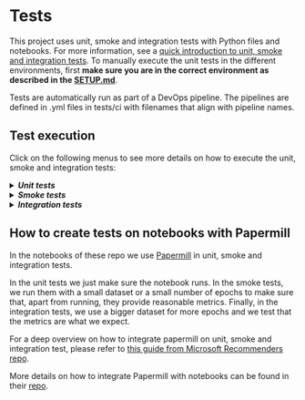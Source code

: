 # Tests

This project uses unit, smoke and integration tests with Python files and notebooks. For more information, see a [quick introduction to unit, smoke and integration tests](https://miguelgfierro.com/blog/2018/a-beginners-guide-to-python-testing/). To manually execute the unit tests in the different environments, first **make sure you are in the correct environment as described in the [SETUP.md](/SETUP.md)**. 

Tests are automatically run as part of a DevOps pipeline. The pipelines are defined in .yml files in tests/ci with filenames that align with pipeline names.

## Test execution

Click on the following menus to see more details on how to execute the unit, smoke and integration tests:

<details>
<summary><strong><em>Unit tests</em></strong></summary>

Unit tests ensure that each class or function behaves as it should. Every time a developer makes a pull request to staging or master branch, a battery of unit tests is executed. 

For executing the Python unit tests for the utilities:

    pytest tests/unit -m "not notebooks and not gpu"

For executing the Python unit tests for the notebooks:

    pytest tests/unit -m "notebooks and not gpu"

For executing the Python GPU unit tests for the utilities:

    pytest tests/unit -m "not notebooks and gpu"

For executing the Python GPU unit tests for the notebooks:

    pytest tests/unit -m "notebooks and gpu"

</details>


<details>
<summary><strong><em>Smoke tests</em></strong></summary>

Smoke tests make sure that the system works and are executed just before the integration tests every night.

For executing the Python smoke tests:

    pytest tests/smoke -m "smoke and not gpu"

For executing the Python GPU smoke tests:

    pytest tests/smoke -m "smoke and gpu"

</details>

<details>
<summary><strong><em>Integration tests</em></strong></summary>

Integration tests make sure that the program results are acceptable

For executing the Python integration tests:

    pytest tests/integration -m "integration and not gpu"

For executing the Python GPU integration tests:

    pytest tests/integration -m "integration and gpu"

</details>


## How to create tests on notebooks with Papermill

In the notebooks of these repo we use [Papermill](https://github.com/nteract/papermill) in unit, smoke and integration tests. 

In the unit tests we just make sure the notebook runs. In the smoke tests, we run them with a small dataset or a small number of epochs to make sure that, apart from running, they provide reasonable metrics. Finally, in the integration tests, we use a bigger dataset for more epochs and we test that the metrics are what we expect. 

For a deep overview on how to integrate papermill on unit, smoke and integration test, please refer to [this guide from Microsoft Recommenders repo](https://github.com/microsoft/recommenders/blob/master/tests/README.md#how-to-create-tests-on-notebooks-with-papermill).

More details on how to integrate Papermill with notebooks can be found in their [repo](https://github.com/nteract/papermill).

